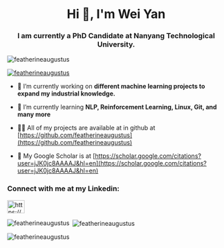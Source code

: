 <h1 align="center">Hi 👋, I'm Wei Yan</h1>
<h3 align="center">I am currently a PhD Candidate at Nanyang Technological University.</h3>

<p align="left"> <img src="https://komarev.com/ghpvc/?username=featherineaugustus&label=Profile%20views&color=0e75b6&style=flat" alt="featherineaugustus" /> </p>

<p align="left"> <a href="https://github.com/ryo-ma/github-profile-trophy"><img src="https://github-profile-trophy.vercel.app/?username=featherineaugustus" alt="featherineaugustus" /></a> </p>

- 🔭 I’m currently working on **different machine learning projects to expand my industrial knowledge.**

- 🌱 I’m currently learning **NLP, Reinforcement Learning, Linux, Git, and many more**

- 👨‍💻 All of my projects are available at in github at [https://github.com/featherineaugustus](https://github.com/featherineaugustus)

- 📝 My Google Scholar is at [https://scholar.google.com/citations?user=jJK0jc8AAAAJ&hl=en](https://scholar.google.com/citations?user=jJK0jc8AAAAJ&hl=en)

<h3 align="left">Connect with me at my Linkedin:</h3>
<p align="left">
<a href="https://linkedin.com/in/https://sg.linkedin.com/in/pehweiyan" target="blank"><img align="center" src="https://raw.githubusercontent.com/rahuldkjain/github-profile-readme-generator/master/src/images/icons/Social/linked-in-alt.svg" alt="https://sg.linkedin.com/in/pehweiyan" height="30" width="40" /></a>
</p>

<p><img align="left" src="https://github-readme-stats.vercel.app/api/top-langs?username=featherineaugustus&show_icons=true&locale=en&layout=compact" alt="featherineaugustus" /></p>

<p>&nbsp;<img align="center" src="https://github-readme-stats.vercel.app/api?username=featherineaugustus&show_icons=true&locale=en" alt="featherineaugustus" /></p>

<p><img align="center" src="https://github-readme-streak-stats.herokuapp.com/?user=featherineaugustus&" alt="featherineaugustus" /></p>
